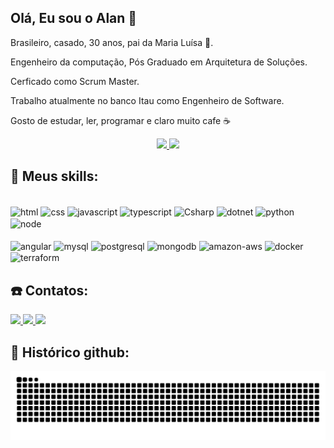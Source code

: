 ## Olá, Eu sou o Alan 👋
Brasileiro, casado, 30 anos, pai da Maria Luísa 👧.

Engenheiro da computação, Pós Graduado em Arquitetura de Soluções.

Cerficado como Scrum Master.

Trabalho atualmente no banco Itau como Engenheiro de Software.

Gosto de estudar, ler, programar e claro muito cafe ☕

<div align="center">
  <a href="https://github.com/alansiqma">
    <img height="130em" src="https://github-readme-stats-sigma-five.vercel.app/api?username=alansiqma&show_icons=true&theme=tokyonight&include_all_commits=true&count_private=true&hide=issues,contribs"/>
    <img height="130em" src="https://github-readme-stats-sigma-five.vercel.app/api/top-langs/?username=alansiqma&layout=compact&langs_count=7&theme=tokyonight"/> 
  </a>
</div>

## 🚀 Meus skills:
<div style="display: inline_block"><br>
  <img align="center" alt="html" src="https://img.shields.io/badge/html5-%23E34F26.svg?style=for-the-badge&logo=html5&logoColor=white">
  <img align="center" alt="css" src="https://img.shields.io/badge/css3-%231572B6.svg?style=for-the-badge&logo=css3&logoColor=white ">
  <img align="center" alt="javascript" src="https://img.shields.io/badge/javascript-%23323330.svg?style=for-the-badge&logo=javascript&logoColor=%23F7DF1Ev">
  <img align="center" alt="typescript" src="https://img.shields.io/badge/typescript-%23007ACC.svg?style=for-the-badge&logo=typescript&logoColor=white">
  <img align="center" alt="Csharp" src="https://img.shields.io/badge/c%23-%23239120.svg?style=for-the-badge&logo=c-sharp&logoColor=white "> 
   <img align="center" alt="dotnet" src="https://img.shields.io/badge/.NET-5C2D91?style=for-the-badge&logo=.net&logoColor=white"> 
  
  <img align="center" alt="python" src="https://img.shields.io/badge/Python-3776AB?style=for-the-badge&logo=python&logoColor=white"> 
  <img align="center" alt="node" src="https://img.shields.io/badge/Node.js-43853D?style=for-the-badge&logo=node.js&logoColor=white"> 
 <br><br>
  <img align="center" alt="angular" src="https://img.shields.io/badge/Angular-DD0031?style=for-the-badge&logo=angular&logoColor=white"> 

  <img align="center" alt="mysql" src="https://img.shields.io/badge/MySQL-00000F?style=for-the-badge&logo=mysql&logoColor=white"> 
  <img align="center" alt="postgresql" src="https://img.shields.io/badge/PostgreSQL-316192?style=for-the-badge&logo=postgresql&logoColor=white"> 
  <img align="center" alt="mongodb" src="https://img.shields.io/badge/MongoDB-4EA94B?style=for-the-badge&logo=mongodb&logoColor=white"> 
  <img align="center" alt="amazon-aws" src="https://img.shields.io/badge/Amazon_AWS-232F3E?style=for-the-badge&logo=amazon-aws&logoColor=white"> 
  <img align="center" alt="docker" src="https://img.shields.io/badge/Docker-2496ED?style=for-the-badge&logo=docker&logoColor=white"> 
  <img align="center" alt="terraform" src="https://img.shields.io/badge/Terraform-7B42BC?style=for-the-badge&logo=terraform&logoColor=white"> 
</div>

</div>

## ☎️ Contatos:

<div> 
  <a href="https://instagram.com/alansiqma" target="_blank"><img src="https://img.shields.io/badge/-Instagram-%23E4405F?style=for-the-badge&logo=instagram&logoColor=white" target="_blank">
  </a>
 	<a href = "mailto:alansiqma@gmail.com">
    <img src="https://img.shields.io/badge/-Gmail-%23333?style=for-the-badge&logo=gmail&logoColor=white" target="_blank">
  </a>
  <a href="https://www.linkedin.com/in/alansiqma" target="_blank">
    <img src="https://img.shields.io/badge/-LinkedIn-%230077B5?style=for-the-badge&logo=linkedin&logoColor=white" target="_blank">
  </a>
</div>

## 🐎 Histórico github:
![GitHub Snake Light](https://github.com/AlanSiqma/AlanSiqma/blob/output/github-snake.svg)

